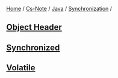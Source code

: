 [Home](https://mengxianbin.github.io) /
[Cs-Note](https://mengxianbin.github.io/cs-note) /
[Java](https://mengxianbin.github.io/cs-note/java) /
[Synchronization](https://mengxianbin.github.io/cs-note/java/synchronization) /

## [Object Header](./object_header.md)

## [Synchronized](./synchronized.md)

## [Volatile](./volatile.md)
